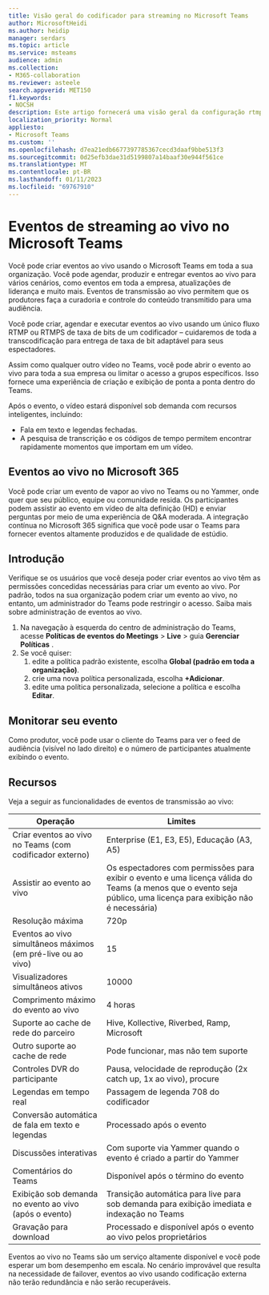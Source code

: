 ```yaml
---
title: Visão geral do codificador para streaming no Microsoft Teams
author: MicrosoftHeidi
ms.author: heidip
manager: serdars
ms.topic: article
ms.service: msteams
audience: admin
ms.collection:
- M365-collaboration
ms.reviewer: asteele
search.appverid: MET150
f1.keywords:
- NOCSH
description: Este artigo fornecerá uma visão geral da configuração rtmp baseada em codificador para eventos de streaming do Microsoft Teams.
localization_priority: Normal
appliesto:
- Microsoft Teams
ms.custom: ''
ms.openlocfilehash: d7ea21edb6677397785367cecd3daaf9bbe513f3
ms.sourcegitcommit: 0d25efb3dae31d5199807a14baaf30e944f561ce
ms.translationtype: MT
ms.contentlocale: pt-BR
ms.lasthandoff: 01/11/2023
ms.locfileid: "69767910"
---
```

# <a name="live-streaming-events-in-microsoft-teams"></a>Eventos de streaming ao vivo no Microsoft Teams

Você pode criar eventos ao vivo usando o Microsoft Teams em toda a sua organização. Você pode agendar, produzir e entregar eventos ao vivo para vários cenários, como eventos em toda a empresa, atualizações de liderança e muito mais. Eventos de transmissão ao vivo permitem que os produtores faça a curadoria e controle do conteúdo transmitido para uma audiência.

Você pode criar, agendar e executar eventos ao vivo usando um único fluxo RTMP ou RTMPS de taxa de bits de um codificador – cuidaremos de toda a transcodificação para entrega de taxa de bit adaptável para seus espectadores.

Assim como qualquer outro vídeo no Teams, você pode abrir o evento ao vivo para toda a sua empresa ou limitar o acesso a grupos específicos. Isso fornece uma experiência de criação e exibição de ponta a ponta dentro do Teams.

Após o evento, o vídeo estará disponível sob demanda com recursos inteligentes, incluindo:

- Fala em texto e legendas fechadas.
- A pesquisa de transcrição e os códigos de tempo permitem encontrar rapidamente momentos que importam em um vídeo.

## <a name="live-events-in-microsoft-365"></a>Eventos ao vivo no Microsoft 365

Você pode criar um evento de vapor ao vivo no Teams ou no Yammer, onde quer que seu público, equipe ou comunidade resida. Os participantes podem assistir ao evento em vídeo de alta definição (HD) e enviar perguntas por meio de uma experiência de Q&A moderada. A integração contínua no Microsoft 365 significa que você pode usar o Teams para fornecer eventos altamente produzidos e de qualidade de estúdio.

## <a name="get-started"></a>Introdução

Verifique se os usuários que você deseja poder criar eventos ao vivo têm as permissões concedidas necessárias para criar um evento ao vivo. Por padrão, todos na sua organização podem criar um evento ao vivo, no entanto, um administrador do Teams pode restringir o acesso. Saiba mais sobre administração de eventos ao vivo.

1. Na navegação à esquerda do centro de administração do Teams, acesse **Políticas de eventos do Meetings** > **Live** > guia **Gerenciar Políticas** .
1. Se você quiser:
    1. edite a política padrão existente, escolha **Global (padrão em toda a organização)**.
    1. crie uma nova política personalizada, escolha **+Adicionar**.
    1. edite uma política personalizada, selecione a política e escolha **Editar**.

## <a name="monitor-your-event"></a>Monitorar seu evento

Como produtor, você pode usar o cliente do Teams para ver o feed de audiência (visível no lado direito) e o número de participantes atualmente exibindo o evento.

## <a name="capabilities"></a>Recursos

Veja a seguir as funcionalidades de eventos de transmissão ao vivo:

|Operação                                            |Limites                                                               |
|-----------------------------------------------------|---------------------------------------------------------------------|
|Criar eventos ao vivo no Teams (com codificador externo)  |Enterprise (E1, E3, E5), Educação (A3, A5)                          |
|Assistir ao evento ao vivo                                     |Os espectadores com permissões para exibir o evento e uma licença válida do Teams (a menos que o evento seja público, uma licença para exibição não é necessária) |
|Resolução máxima                                   |720p                                                                 |
|Eventos ao vivo simultâneos máximos (em pré-live ou ao vivo) |15                                                                   |
|Visualizadores simultâneos ativos                            |10000                                                                |
|Comprimento máximo do evento ao vivo                         |4 horas                                                              |
|Suporte ao cache de rede do parceiro                      |Hive, Kollective, Riverbed, Ramp, Microsoft                          |
|Outro suporte ao cache de rede                        |Pode funcionar, mas não tem suporte                                        |
|Controles DVR do participante                                |Pausa, velocidade de reprodução (2x catch up, 1x ao vivo), procure                |
|Legendas em tempo real                                   |Passagem de legenda 708 do codificador                                |
|Conversão automática de fala em texto e legendas                |Processado após o evento                                            |
|Discussões interativas                              |Com suporte via Yammer quando o evento é criado a partir do Yammer           |
|Comentários do Teams                                       |Disponível após o término do evento                                       |
|Exibição sob demanda no evento ao vivo (após o evento)        |Transição automática para live para sob demanda para exibição imediata e indexação no Teams |
|Gravação para download                               |Processado e disponível após o evento ao vivo pelos proprietários               |

Eventos ao vivo no Teams são um serviço altamente disponível e você pode esperar um bom desempenho em escala. No cenário improvável que resulta na necessidade de failover, eventos ao vivo usando codificação externa não terão redundância e não serão recuperáveis.
